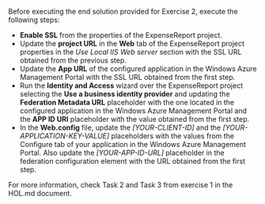 ﻿Before executing the end solution provided for Exercise 2, execute the following steps:

- **Enable SSL** from the properties of the ExpenseReport project.
- Update the **project URL** in the **Web** tab of the ExpenseReport project properties in the _Use Local IIS Web server_ section with the SSL URL obtained from the previous step.
- Update the **App URL** of the configured application in the Windows Azure Management Portal with the SSL URL obtained from the first step.
- Run the **Identity and Access** wizard over the ExpenseReport project selecting the **Use a business identity provider** and updating the **Federation Metadata URL** placeholder with the one located in the configured application in the Windows Azure Management Portal and the **APP ID URI** placeholder with the value obtained from the first step.
- In the **Web.config** file, update the _[YOUR-CLIENT-ID]_ and the _[YOUR-APPLICATION-KEY-VALUE]_ placeholders with the values from the Configure tab of your application in the Windows Azure Management Portal. Also update the _[YOUR-APP-ID-URL]_ placeholder in the federation configuration element with the URL obtained from the first step.

For more information, check Task 2 and Task 3 from exercise 1 in the HOL.md document.